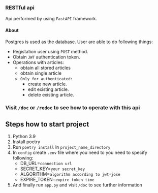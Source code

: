 ### RESTful api
Api performed by using `FastAPI` framework.

#### About
Postgres is used as the database. User are able to do following things:

* Registation user using `POST` method.
* Obtain `JWT` authentication token.
* Operations with articles:
  * obtain all stored articles
  * obtain single article
  * `Only for authenticated:`
    * create new article.
    * edit existing article.
    * delete existing article.

### Visit `/doc` or `/redoc` to see how to operate with this api

## Steps how to start project

1. Python 3.9
2. Install poetry
3. Run `poetry install` in `project_name_directory`
4. In `config` create `.env` file where you need to you need to specify following:
   * DB_URL=`connection url`
   * SECRET_KEY=`your secret_key`
   * ALGORITHM=`algorithm according to jwt-jose`
   * EXPIRE_TOKEN=`expire token time`
5. And finally run `app.py` and visit `/doc` to see further information

